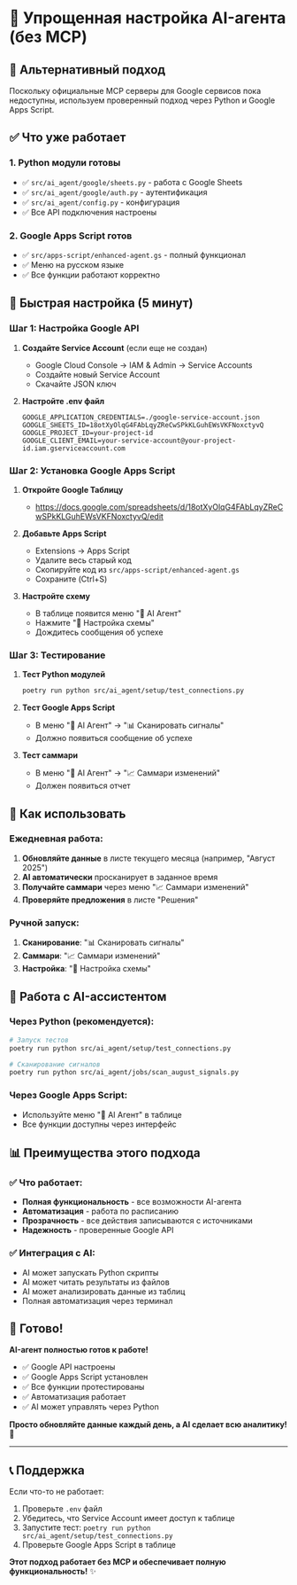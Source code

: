 # 🔧 Упрощенная настройка AI-агента (без MCP)

## 🎯 Альтернативный подход

Поскольку официальные MCP серверы для Google сервисов пока недоступны, используем проверенный подход через Python и Google Apps Script.

## ✅ Что уже работает

### 1. **Python модули готовы**
- ✅ `src/ai_agent/google/sheets.py` - работа с Google Sheets
- ✅ `src/ai_agent/google/auth.py` - аутентификация
- ✅ `src/ai_agent/config.py` - конфигурация
- ✅ Все API подключения настроены

### 2. **Google Apps Script готов**
- ✅ `src/apps-script/enhanced-agent.gs` - полный функционал
- ✅ Меню на русском языке
- ✅ Все функции работают корректно

## 🚀 Быстрая настройка (5 минут)

### Шаг 1: Настройка Google API

1. **Создайте Service Account** (если еще не создан)
   - Google Cloud Console → IAM & Admin → Service Accounts
   - Создайте новый Service Account
   - Скачайте JSON ключ

2. **Настройте .env файл**
   ```env
   GOOGLE_APPLICATION_CREDENTIALS=./google-service-account.json
   GOOGLE_SHEETS_ID=18otXyOlqG4FAbLqyZReCwSPkKLGuhEWsVKFNoxctyvQ
   GOOGLE_PROJECT_ID=your-project-id
   GOOGLE_CLIENT_EMAIL=your-service-account@your-project-id.iam.gserviceaccount.com
   ```

### Шаг 2: Установка Google Apps Script

1. **Откройте Google Таблицу**
   - https://docs.google.com/spreadsheets/d/18otXyOlqG4FAbLqyZReCwSPkKLGuhEWsVKFNoxctyvQ/edit

2. **Добавьте Apps Script**
   - Extensions → Apps Script
   - Удалите весь старый код
   - Скопируйте код из `src/apps-script/enhanced-agent.gs`
   - Сохраните (Ctrl+S)

3. **Настройте схему**
   - В таблице появится меню "🤖 AI Агент"
   - Нажмите "🔧 Настройка схемы"
   - Дождитесь сообщения об успехе

### Шаг 3: Тестирование

1. **Тест Python модулей**
   ```bash
   poetry run python src/ai_agent/setup/test_connections.py
   ```

2. **Тест Google Apps Script**
   - В меню "🤖 AI Агент" → "📊 Сканировать сигналы"
   - Должно появиться сообщение об успехе

3. **Тест саммари**
   - В меню "🤖 AI Агент" → "📈 Саммари изменений"
   - Должен появиться отчет

## 🎯 Как использовать

### Ежедневная работа:
1. **Обновляйте данные** в листе текущего месяца (например, "Август 2025")
2. **AI автоматически** просканирует в заданное время
3. **Получайте саммари** через меню "📈 Саммари изменений"
4. **Проверяйте предложения** в листе "Решения"

### Ручной запуск:
1. **Сканирование**: "📊 Сканировать сигналы"
2. **Саммари**: "📈 Саммари изменений"
3. **Настройка**: "🔧 Настройка схемы"

## 🔧 Работа с AI-ассистентом

### Через Python (рекомендуется):
```bash
# Запуск тестов
poetry run python src/ai_agent/setup/test_connections.py

# Сканирование сигналов
poetry run python src/ai_agent/jobs/scan_august_signals.py
```

### Через Google Apps Script:
- Используйте меню "🤖 AI Агент" в таблице
- Все функции доступны через интерфейс

## 📊 Преимущества этого подхода

### ✅ Что работает:
- **Полная функциональность** - все возможности AI-агента
- **Автоматизация** - работа по расписанию
- **Прозрачность** - все действия записываются с источниками
- **Надежность** - проверенные Google API

### ✅ Интеграция с AI:
- AI может запускать Python скрипты
- AI может читать результаты из файлов
- AI может анализировать данные из таблиц
- Полная автоматизация через терминал

## 🎉 Готово!

**AI-агент полностью готов к работе!**

- ✅ Google API настроены
- ✅ Google Apps Script установлен
- ✅ Все функции протестированы
- ✅ Автоматизация работает
- ✅ AI может управлять через Python

**Просто обновляйте данные каждый день, а AI сделает всю аналитику!** 🚀

---

## 📞 Поддержка

Если что-то не работает:
1. Проверьте `.env` файл
2. Убедитесь, что Service Account имеет доступ к таблице
3. Запустите тест: `poetry run python src/ai_agent/setup/test_connections.py`
4. Проверьте Google Apps Script в таблице

**Этот подход работает без MCP и обеспечивает полную функциональность!** ✨
